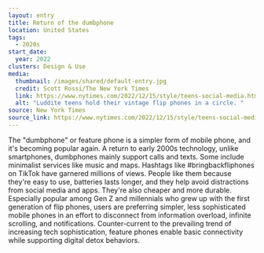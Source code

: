 ```yaml
---
layout: entry
title: Return of the dumbphone
location: United States
tags:
  - 2020s
start_date:
  year: 2022
clusters: Design & Use
media:
  thumbnail: /images/shared/default-entry.jpg
  credit: Scott Rossi/The New York Times
  link: https://www.nytimes.com/2022/12/15/style/teens-social-media.html
  alt: "Luddite teens hold their vintage flip phones in a circle. "
source: New York Times
source_link: https://www.nytimes.com/2022/12/15/style/teens-social-media.html
---
```

The "dumbphone" or feature phone is a simpler form of mobile phone, and it's becoming popular again. A return to early 2000s technology, unlike smartphones, dumbphones mainly support calls and texts. Some include minimalist services like music and maps. Hashtags like #bringbackfliphones on TikTok have garnered millions of views. People like them because they're easy to use, batteries lasts longer, and they help avoid distractions from social media and apps. They're also cheaper and more durable. Especially popular among Gen Z and millennials who grew up with the first generation of flip phones, users are preferring simpler, less sophisticated mobile phones in an effort to disconnect from information overload, infinite scrolling, and notifications. Counter-current to the prevailing trend of increasing tech sophistication, feature phones enable basic connectivity while supporting digital detox behaviors.